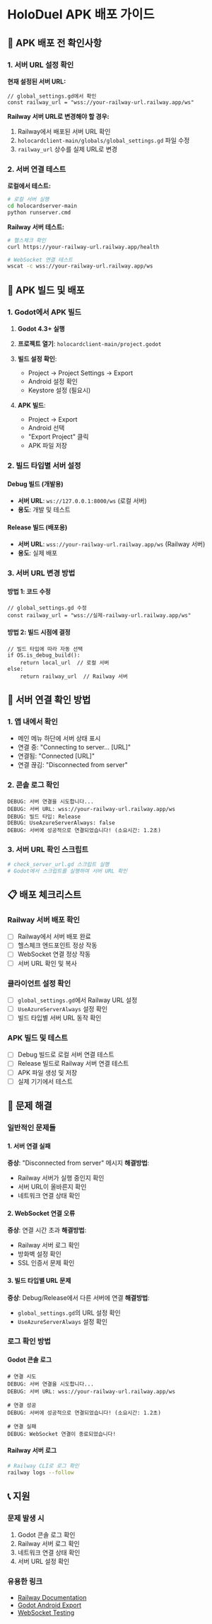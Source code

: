 # HoloDuel APK 배포 가이드

## 🚀 APK 배포 전 확인사항

### 1. 서버 URL 설정 확인

**현재 설정된 서버 URL:**
```gdscript
// global_settings.gd에서 확인
const railway_url = "wss://your-railway-url.railway.app/ws"
```

**Railway 서버 URL로 변경해야 할 경우:**
1. Railway에서 배포된 서버 URL 확인
2. `holocardclient-main/globals/global_settings.gd` 파일 수정
3. `railway_url` 상수를 실제 URL로 변경

### 2. 서버 연결 테스트

**로컬에서 테스트:**
```bash
# 로컬 서버 실행
cd holocardserver-main
python runserver.cmd
```

**Railway 서버 테스트:**
```bash
# 헬스체크 확인
curl https://your-railway-url.railway.app/health

# WebSocket 연결 테스트
wscat -c wss://your-railway-url.railway.app/ws
```

## 📱 APK 빌드 및 배포

### 1. Godot에서 APK 빌드

1. **Godot 4.3+ 실행**
2. **프로젝트 열기**: `holocardclient-main/project.godot`
3. **빌드 설정 확인**:
   - Project → Project Settings → Export
   - Android 설정 확인
   - Keystore 설정 (필요시)

4. **APK 빌드**:
   - Project → Export
   - Android 선택
   - "Export Project" 클릭
   - APK 파일 저장

### 2. 빌드 타입별 서버 설정

#### Debug 빌드 (개발용)
- **서버 URL**: `ws://127.0.0.1:8000/ws` (로컬 서버)
- **용도**: 개발 및 테스트

#### Release 빌드 (배포용)
- **서버 URL**: `wss://your-railway-url.railway.app/ws` (Railway 서버)
- **용도**: 실제 배포

### 3. 서버 URL 변경 방법

#### 방법 1: 코드 수정
```gdscript
// global_settings.gd 수정
const railway_url = "wss://실제-railway-url.railway.app/ws"
```

#### 방법 2: 빌드 시점에 결정
```gdscript
// 빌드 타입에 따라 자동 선택
if OS.is_debug_build():
    return local_url  // 로컬 서버
else:
    return railway_url  // Railway 서버
```

## 🔧 서버 연결 확인 방법

### 1. 앱 내에서 확인
- 메인 메뉴 하단에 서버 상태 표시
- 연결 중: "Connecting to server... [URL]"
- 연결됨: "Connected [URL]"
- 연결 끊김: "Disconnected from server"

### 2. 콘솔 로그 확인
```
DEBUG: 서버 연결을 시도합니다...
DEBUG: 서버 URL: wss://your-railway-url.railway.app/ws
DEBUG: 빌드 타입: Release
DEBUG: UseAzureServerAlways: false
DEBUG: 서버에 성공적으로 연결되었습니다! (소요시간: 1.2초)
```

### 3. 서버 URL 확인 스크립트
```bash
# check_server_url.gd 스크립트 실행
# Godot에서 스크립트를 실행하여 서버 URL 확인
```

## 📋 배포 체크리스트

### Railway 서버 배포 확인
- [ ] Railway에서 서버 배포 완료
- [ ] 헬스체크 엔드포인트 정상 작동
- [ ] WebSocket 연결 정상 작동
- [ ] 서버 URL 확인 및 복사

### 클라이언트 설정 확인
- [ ] `global_settings.gd`에서 Railway URL 설정
- [ ] `UseAzureServerAlways` 설정 확인
- [ ] 빌드 타입별 서버 URL 동작 확인

### APK 빌드 및 테스트
- [ ] Debug 빌드로 로컬 서버 연결 테스트
- [ ] Release 빌드로 Railway 서버 연결 테스트
- [ ] APK 파일 생성 및 저장
- [ ] 실제 기기에서 테스트

## 🚨 문제 해결

### 일반적인 문제들

#### 1. 서버 연결 실패
**증상**: "Disconnected from server" 메시지
**해결방법**:
- Railway 서버가 실행 중인지 확인
- 서버 URL이 올바른지 확인
- 네트워크 연결 상태 확인

#### 2. WebSocket 연결 오류
**증상**: 연결 시간 초과
**해결방법**:
- Railway 서버 로그 확인
- 방화벽 설정 확인
- SSL 인증서 문제 확인

#### 3. 빌드 타입별 URL 문제
**증상**: Debug/Release에서 다른 서버에 연결
**해결방법**:
- `global_settings.gd`의 URL 설정 확인
- `UseAzureServerAlways` 설정 확인

### 로그 확인 방법

#### Godot 콘솔 로그
```
# 연결 시도
DEBUG: 서버 연결을 시도합니다...
DEBUG: 서버 URL: wss://your-railway-url.railway.app/ws

# 연결 성공
DEBUG: 서버에 성공적으로 연결되었습니다! (소요시간: 1.2초)

# 연결 실패
DEBUG: WebSocket 연결이 종료되었습니다!
```

#### Railway 서버 로그
```bash
# Railway CLI로 로그 확인
railway logs --follow
```

## 📞 지원

### 문제 발생 시
1. Godot 콘솔 로그 확인
2. Railway 서버 로그 확인
3. 네트워크 연결 상태 확인
4. 서버 URL 설정 확인

### 유용한 링크
- [Railway Documentation](https://docs.railway.app/)
- [Godot Android Export](https://docs.godotengine.org/en/stable/tutorials/export/exporting_for_android.html)
- [WebSocket Testing](https://websocket.org/echo.html) 